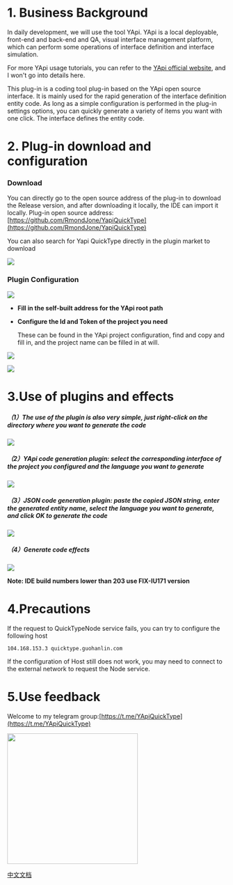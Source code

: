 # 1. Business Background

In daily development, we will use the tool YApi. YApi is a local deployable, front-end and back-end and QA, visual interface management platform, which can perform some operations of interface definition and interface simulation.

For more YApi usage tutorials, you can refer to the [YApi official website](https://github.com/YMFE/yapi), and I won't go into details here.

This plug-in is a coding tool plug-in based on the YApi open source interface. It is mainly used for the rapid generation of the interface definition entity code. As long as a simple configuration is performed in the plug-in settings options, you can quickly generate a variety of items you want with one click. The interface defines the entity code.

# 2. Plug-in download and configuration

### Download

You can directly go to the open source address of the plug-in to download the Release version, and after downloading it locally, the IDE can import it locally. Plug-in open source address: [https://github.com/RmondJone/YapiQuickType](https://github.com/RmondJone/YapiQuickType)

You can also search for Yapi QuickType directly in the plugin market to download

![](http://www.guohanlin.com/images/quicktype_anzhuang.png)

### Plugin Configuration

![](http://www.guohanlin.com/images/quicktype_setting.png)

* **Fill in the self-built address for the YApi root path**
* **Configure the Id and Token of the project you need**
  
  These can be found in the YApi project configuration, find and copy and fill in, and the project name can be filled in at will.
  
![](http://www.guohanlin.com/images/yapi_id.jpg)

![](http://www.guohanlin.com/images/yapi_token.jpg)

# 3.Use of plugins and effects

##### （1）The use of the plugin is also very simple, just right-click on the directory where you want to generate the code

![](https://plugins.jetbrains.com/files/18847/screenshot_d83ff2d1-1ffa-4b68-a7c0-40487fa583c4)

##### （2）YApi code generation plugin: select the corresponding interface of the project you configured and the language you want to generate

![](https://plugins.jetbrains.com/files/18847/screenshot_66f98b03-5374-4e4e-ba38-742656c057ee)

##### （3）JSON code generation plugin: paste the copied JSON string, enter the generated entity name, select the language you want to generate, and click OK to generate the code

![](https://plugins.jetbrains.com/files/18847/screenshot_e8ff159d-deaa-4354-a526-5874c80fd76b)

##### （4）Generate code effects

![](https://plugins.jetbrains.com/files/18847/screenshot_db0c3a01-6dda-480d-8ede-27bb11dc0d30)

**Note: IDE build numbers lower than 203 use FIX-IU171 version**

# 4.Precautions
If the request to QuickTypeNode service fails, you can try to configure the following host

```
104.168.153.3 quicktype.guohanlin.com
```

If the configuration of Host still does not work, you may need to connect to the external network to request the Node service.

# 5.Use feedback

Welcome to my telegram group:[https://t.me/YApiQuickType](https://t.me/YApiQuickType)

<img src="http://www.guohanlin.com/images/quicktype_tg_group.jpg" width="300"/>

[中文文档](./README_CN.md)